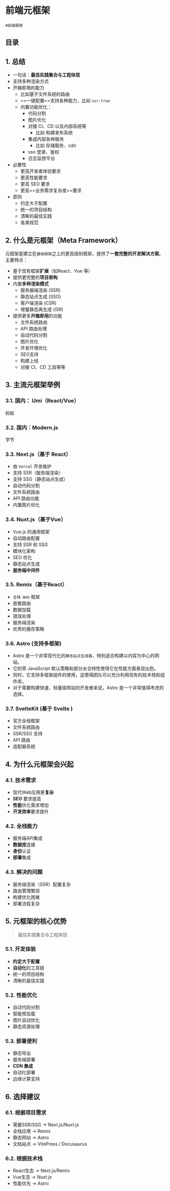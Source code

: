 
# 前端元框架

`#前端框架` 


## 目录
<!-- toc -->
 ## 1. 总结  

- 一句话：**最佳实践集合与工程体现**
- 支持多种渲染方式
- 开箱即用的能力
	- 比如基于文件系统的路由
	- ==一键配置==支持各种能力，比如 `ssr:true`
	- 内置功能优化：
		- 代码分割
		- 图片优化
		- 对接 CI、CD 以及内部系统等
			- 比如 构建发布系统
		- 集成内部各种服务
			- 比如 存储服务、cdn
		- sso 登录、鉴权
		- 日志监控平台
- 必要性
	- 更高开发者体验要求
	- 更高性能要求
	- 更高 SEO 要求
	- 更高==业务需求复杂度==要求
- 原则
	- 约定大于配置
	- 统一的项目结构
	- 清晰的最佳实践
	- 各类规范

## 2. 什么是元框架（Meta Framework）

元框架是建立在`基础框架`之上的更高级别框架，提供了**一套完整的开发解决方案**。主要特点：
- 基于现有框架**扩展**（如React、Vue 等）
- 提供更完整的**项目架构**
- 内置**多种渲染模式**
	- 服务器端渲染 (SSR)
	- 静态站点生成 (SSG)
	- 客户端渲染 (CSR)
	- 增量静态再生成 (ISR)
- 提供更多**开箱即用**的功能
	- 文件系统路由
	- API 路由处理
	- 自动代码分割
	- 图片优化
	- 开发环境优化
	- SEO支持
	- 构建上线
	- 对接 CI、CD 工具等等

## 3. 主流元框架举例

### 3.1. 国内： Umi（React/Vue） 

蚂蚁

### 3.2. 国内：Modern.js

字节

### 3.3. Next.js（基于 React）

- 由 `Vercel` 开发维护
- 支持 SSR（服务端渲染）
- 支持 SSG（静态站点生成）
- 自动代码分割
- 文件系统路由
- API 路由功能
- 内置图片优化

### 3.4. Nuxt.js（基于Vue）

- Vue.js 的通用框架
- 自动路由配置
- 支持 SSR 和 SSG
- 模块化架构
- SEO 优化
- 静态站点生成
- **服务端中间件**

### 3.5. Remix（基于React）

- `全栈 Web` 框架
- 嵌套路由
- 数据加载
- 错误处理
- 服务端渲染
- 优秀的缓存策略

### 3.6. Astro (支持多框架)

- Astro 是一个非常现代化的`静态站点生成器`，特别适合构建以内容为中心的网站。
- 它的零 JavaScript 默认策略和部分水合特性使得它在性能方面表现出色。
- 同时，它支持多框架组件的使用，这使得团队可以充分利用现有的技术栈和组件库。
- 对于需要构建快速、轻量级网站的开发者来说，Astro 是一个非常值得考虑的选择。

### 3.7. SvelteKit (基于 Svelte )

- 官方全栈框架
- 文件系统路由
- SSR/SSG 支持
- API 路由
- 适配器系统

## 4. 为什么元框架会兴起

### 4.1. 技术需求

- 现代Web应用更**复杂**
- **SEO** 要求提高
- **性能**优化需求增加
- **开发效率**要求提升

### 4.2. 全栈能力

- 服务端API集成
- **数据库**连接
- **身份**认证
- **部署**集成

### 4.3. 解决的问题

- 服务端渲染（SSR）配置复杂
- 路由管理繁琐
- 构建优化困难
- 部署流程复杂

## 5. 元框架的核心优势

> 最佳实践集合与工程体现

### 5.1. 开发体验

- **约定大于配置**
- **自动化**的工具链
- 统一的项目结构
- 清晰的最佳实践

### 5.2. 性能优化

- 自动代码分割
- 智能预加载
- 图片自动优化
- 静态资源处理

### 5.3. 部署便利

- 静态导出
- 服务端部署
- **CDN 集成**
- 自动化部署
- 边缘计算支持

## 6. 选择建议

### 6.1. 根据项目需求

- 需要SSR/SSG → Next.js/Nuxt.js
- 全栈应用 → Remix
- 静态网站 → Astro
- 文档站点 → VitePress / Docusaurus

### 6.2. 根据技术栈

- React生态 → Next.js/Remix
- Vue生态 → Nuxt.js
- 性能优先 → Astro

